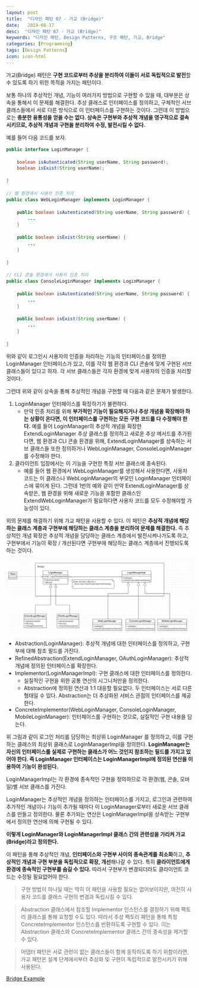 ```yaml
---
layout: post
title:  "디자인 패턴 07 - 가교 (Bridge)"
date:   2019-08-17
desc:  "디자인 패턴 07 - 가교 (Bridge)"
keywords: "디자인 패턴, Design Patterns, 구조 패턴, 가교, Bridge"
categories: [Programming]
tags: [Design Patterns]
icon: icon-html
---
```


가교(Bridge) 패턴은 **구현 코드로부터 추상을 분리하여 이들이 서로 독립적으로 발전**할 수 있도록 하기 위한 목적을 가지는 패턴이다.

보통 하나의 추상적인 개념, 기능이 여러가지 방법으로 구현할 수 있을 때, 대부분은 상속을 통해서 이 문제를 해결한다. 추상 클래스로 인터페이스를 정의하고, 구체적인 서브 클래스들에서 서로 다른 방식으로 이 인터페이스를 구현하는 것이다. 그런데 이 방법으로는 **충분한 융통성을 얻을 수는 없다. 상속은 구현부와 추상적 개념을 영구적으로 결속시키므로, 추상적 개념과 구현을 분리하여 수정, 발전시킬 수 없다.**

예를 들어 다음 코드를 보자.

```java
public interface LoginManager {

    boolean isAutenticated(String userName, String password);
    boolean isExist(String userName);

}

// 웹 환경에서 사용자 인증 처리
public class WebLoginManager implements LoginManager {

    public boolean isAutenticated(String userName, String password) {
        ...
    }

    public boolean isExist(String userName) {
        ...
    }

}

// CLI 콘솔 환경에서 사용자 인증 처리
public class ConsoleLoginManager implements LoginManager {

    public boolean isAutenticated(String userName, String password) {
        ...
    }

    public boolean isExist(String userName) {
        ...
    }

}
```

위와 같이 로그인시 사용자의 인증을 처리하는 기능의 인터페이스를 정의한 LoginManager 인터페이스가 있고, 이를 각각 웹 환경과 CLI 콘솔에 맞게 구현된 서브 클래스들이 있다고 하자. 각 서브 클래스들은 각자 환경에 맞게 사용자의 인증을 처리할 것이다.

그런데 위와 같이 상속을 통해 추상적인 개념을 구현할 때 다음과 같은 문제가 발생한다.

1. LoginManager 인터페이스를 확장하기가 불편하다. 
   - 만약 인증 처리를 위해 **부가적인 기능이 필요해지거나 추상 개념을 확장해야 하는 상황이 온다면, 이 인터페이스를 구현하는 모든 구현 코드를 다 수정해야 한다.** 예를 들어 LoginManager의 추상적 개념을 확장한 ExtendLoginManager 추상 클래스를 정의하고 새로운 추상 메서드를 추가된다면, 웹 환경과 CLI 콘솔 환경을 위해, ExtendLoginManager를 상속하는 서브 클래스들 또한 정의하거나 WebLoginManager, ConsoleLoginManager를 수정해야 한다.
2. 클라이언트 입장에서는 이 기능을 구현한 특정 서브 클래스에 종속된다. 
   - 예를 들어 웹 환경에서 WebLoginManager를 생성해서 사용한다면, 사용자 코드는 이 클래스나 WebLoginManager의 부모인 LoginManager 인터페이스에 묶이게 된다. 그런데 1번의 예와 같이 만약 ExtendLoginManager를 상속받은, 웹 환경을 위해 새로운 기능을 포함한 클래스인 ExtendWebLoginManager가 필요하다면 사용자 코드를 모두 수정해야할 가능성이 있다.

위의 문제를 해결하기 위해 가교 패턴을 사용할 수 있다. 이 패턴은 **추상적 개념에 해당하는 클래스 계층과 구현부에 해당하는 클래스 계층을 분리하여 문제를 해결한다.** 즉 추상적인 개념 확장은 추상적 개념을 담당하는 클래스 계층에서 발전시켜나가도록 하고, 구현부에서 기능이 확장 / 개선된다면 구현부에 해당하는 클래스 계층에서 진행되도록 하는 것이다.

![00.png](/static/assets/img/blog/programming/2019-08-17-design_patterns_07/00.png)

* Abstraction(LoginManager): 추상적 개념에 대한 인터페이스를 정의하고, 구현부에 대해 참조 필드를 가진다.
* RefinedAbstraction(ExtendLoginManager, OAuthLoginManager): 추상적 개념에 정의된 인터페이스를 확장한다.
* Implementor(LoginManagerImpl): 구현 클래스에 대한 인터페이스를 정의한다.
  * 실질적인 구현을 위한 공통 연산의 시그니처만을 정의한다.
  * Abstraction에 정의된 연산과 1:1 대응할 필요없다. 두 인터페이스는 서로 다른 형태일 수 있다. Abstraction는 더 추상화된 서비스 관점의 인터페이스를 제공한다.
* ConcreteImplementor(WebLoginManager, ConsoleLoginManager, MobileLoginManager): 인터페이스를 구현하는 것으로, 실질적인 구현 내용을 담는다.

위 그림과 같이 로그인 처리를 담당하는 최상위 LoginManager 를 정의하고, 이를 구현하는 클래스의 최상위 클래스로 LoginManagerImpl을 정의한다. **LoginManager는 자신의 인터페이스를 실제로 구현하는 클래스가 어느 것인지 참조하는 필드를 가지고 있어야 한다. 즉 LoginManager 인터페이스는 LoginManagerImpl에 정의된 연산을 이용하여 기능이 완성된다.**

LoginManagerImpl는 각 환경에 종속적인 구현을 정의하므로 각 환경(웹, 콘솔, 모바일)별 서브 클래스를 가진다.

LoginManager는 추상적인 개념을 정의하는 인터페이스를 가지고, 로그인과 관련하여 추가적인 개념이나 기능이 추가될 때마다 이 LoginManager로부터 새로운 서브 클래스를 만들고 정의한다. 물론 추가되는 연산은 LoginManagerImpl을 상속받는 구현부에서 정의한 연산에 의해 구현될 수 있다.

**이렇게 LoginManager와 LoginManagerImpl 클래스 간의 관련성을 가리켜 가교(Bridge)라고 정의한다.**

이 패턴을 통해 추상적인 개념, **인터페이스와 구현부 사이의 종속관계를 최소화**하고, **추상적인 개념과 구현 부분을 독립적으로 확장, 개선**해나갈 수 있다. 특히 **클라이언트에게 환경에 종속적인 구현부를 숨길 수 있다.** 따라서 구현부가 변경되더라도 클라이언트 코드는 수정될 필요없어야 한다.

> 구현 방법이 하나일 때는 딱히 이 패턴을 사용할 필요는 없어보이지만, 여전히 사용자 코드를 클래스 구현의 변경과 독립시킬 수 있다.

> Abstraction 클래스에서 참조할 Implementor 인스턴스를 결정하기 위해 팩토리 클래스를 통해 요청할 수도 있다. 따라서 추상 팩토리 패턴을 통해 특정 ConcreteImplementor 인스턴스를 반환하도록 구현할 수 있다. 이는 Abstraction 클래스와 ConcreteImplementor 클래스 간의 종속성을 제거할 수 있다.

> 어댑터 패턴은 서로 관련이 없는 클래스들이 함께 동작하도록 하기 위함이라면, 가교 패턴은 설계 단계에서부터 추상화 및 구현이 독립적으로 발전시키기 위해 사용된다.

[Bridge Example
](https://github.com/dhsim86/design_pattern_study/commit/ae282697437b896266d1d3899554bb106250b5dc)